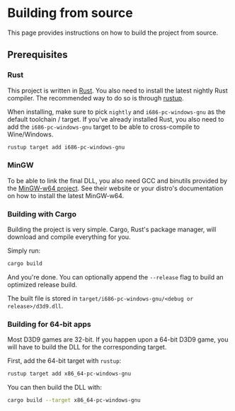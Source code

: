 # Building from source

This page provides instructions on how to build the project from source.

## Prerequisites

### Rust

This project is written in [Rust](https://www.rust-lang.org). You also need to install the latest nightly Rust compiler.
The recommended way to do so is through [rustup](https://rustup.rs/).

When installing, make sure to pick `nightly` and `i686-pc-windows-gnu` as the default toolchain / target.
If you've already installed Rust, you also need to add the `i686-pc-windows-gnu` target to be able to cross-compile to Wine/Windows.

```sh
rustup target add i686-pc-windows-gnu
```

### MinGW

To be able to link the final DLL, you also need GCC and binutils provided by the [MinGW-w64 project](http://mingw-w64.org/doku.php).
See their website or your distro's documentation on how to install the latest MinGW-w64.

### Building with Cargo

Building the project is very simple. Cargo, Rust's package manager, will download and compile everything for you.

Simply run:

```sh
cargo build
```

And you're done. You can optionally append the `--release` flag to build an optimized release build.

The built file is stored in `target/i686-pc-windows-gnu/<debug or release>/d3d9.dll`.

### Building for 64-bit apps

Most D3D9 games are 32-bit. If you happen upon a 64-bit D3D9 game,
you will have to build the DLL for the corresponding target.

First, add the 64-bit target with `rustup`:

```sh
rustup target add x86_64-pc-windows-gnu
```

You can then build the DLL with:

```sh
cargo build --target x86_64-pc-windows-gnu
```
